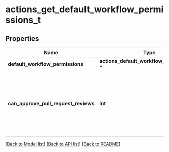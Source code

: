 # actions_get_default_workflow_permissions_t

## Properties
Name | Type | Description | Notes
------------ | ------------- | ------------- | -------------
**default_workflow_permissions** | **actions_default_workflow_permissions_t \*** |  | 
**can_approve_pull_request_reviews** | **int** | Whether GitHub Actions can approve pull requests. Enabling this can be a security risk. | 

[[Back to Model list]](../README.md#documentation-for-models) [[Back to API list]](../README.md#documentation-for-api-endpoints) [[Back to README]](../README.md)


